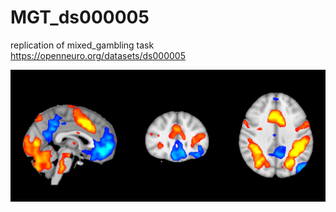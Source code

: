 # MGT_ds000005
replication of mixed_gambling task https://openneuro.org/datasets/ds000005


![MGT_results](https://github.com/amrka/MGT_ds000005/blob/master/cover_of_poldrack_book_replication.png)
